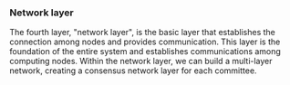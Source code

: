 ### Network layer

The fourth layer, "network layer", is the basic layer that establishes the connection among nodes and provides communication. This layer is the foundation of the entire system and establishes communications among computing nodes. Within the network layer, we can build a multi-layer network, creating a consensus network layer for each committee.